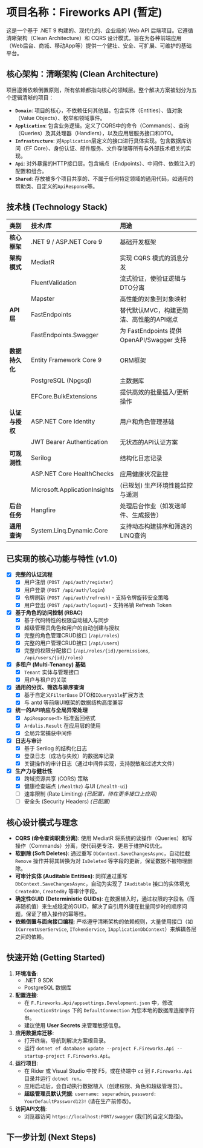 # 项目名称：Fireworks API (暂定)

这是一个基于 .NET 9 构建的、现代化的、企业级的 Web API 后端项目。它遵循清晰架构（Clean Architecture）和 CQRS
设计模式，旨在为各种前端应用（Web后台、商城、移动App等）提供一个健壮、安全、可扩展、可维护的基础平台。

## 核心架构：清晰架构 (Clean Architecture)

项目遵循依赖倒置原则，所有依赖都指向核心的领域层。整个解决方案被划分为五个逻辑清晰的项目：

* **`Domain`**: 项目的核心，不依赖任何其他层。包含实体（Entities）、值对象（Value Objects）、枚举和领域事件。
* **`Application`**: 包含业务逻辑。定义了CQRS中的命令（Commands）、查询（Queries）及其处理器（Handlers），以及应用层服务接口和DTO。
* **`Infrastructure`**: 对`Application`层定义的接口进行具体实现。包含数据库访问（EF Core）、身份认证、邮件服务、文件存储等所有与外部技术相关的实现。
* **`Api`**: 对外暴露的HTTP接口层。包含端点（Endpoints）、中间件、依赖注入的配置和组合。
* **`Shared`**: 存放被多个项目共享的、不属于任何特定领域的通用代码，如通用的帮助类、自定义的`ApiResponse`等。

## 技术栈 (Technology Stack)

| 类别        | 技术/库                          | 用途                                    |
|:----------|:------------------------------|:--------------------------------------|
| **核心框架**  | .NET 9 / ASP.NET Core 9       | 基础开发框架                                |
| **架构模式**  | MediatR                       | 实现 CQRS 模式的消息分发                       |
|           | FluentValidation              | 流式验证，使验证逻辑与DTO分离                      |
|           | Mapster                       | 高性能的对象到对象映射                           |
| **API层**  | FastEndpoints                 | 替代默认MVC，构建更简洁、高性能的API端点               |
|           | FastEndpoints.Swagger         | 为 FastEndpoints 提供 OpenAPI/Swagger 支持 |
| **数据持久化** | Entity Framework Core 9       | ORM框架                                 |
|           | PostgreSQL (Npgsql)           | 主数据库                                  |
|           | EFCore.BulkExtensions         | 提供高效的批量插入/更新操作                        |
| **认证与授权** | ASP.NET Core Identity         | 用户和角色管理基础                             |
|           | JWT Bearer Authentication     | 无状态的API认证方案                           |
| **可观测性**  | Serilog                       | 结构化日志记录                               |
|           | ASP.NET Core HealthChecks     | 应用健康状况监控                              |
|           | Microsoft.ApplicationInsights | (已规划) 生产环境性能监控与遥测                     |
| **后台任务**  | Hangfire                      | 处理后台作业（如发送邮件、生成报告）                    |
| **通用查询**  | System.Linq.Dynamic.Core      | 支持动态构建排序和筛选的LINQ查询                    |

## 已实现的核心功能与特性 (v1.0)

- [x] **完整的认证流程**
    - [x] 用户注册 (`POST /api/auth/register`)
    - [x] 用户登录 (`POST /api/auth/login`)
    - [x] 令牌刷新 (`POST /api/auth/refresh`) - 支持令牌旋转安全策略
    - [x] 用户登出 (`POST /api/auth/logout`) - 支持吊销 Refresh Token

- [x] **基于角色的访问控制 (RBAC)**
    - [x] 基于代码特性的权限自动植入与同步
    - [x] 超级管理员角色和用户的自动创建与授权
    - [x] 完整的角色管理CRUD接口 (`/api/roles`)
    - [x] 完整的用户管理CRUD接口 (`/api/users`)
    - [x] 完整的权限分配接口 (`/api/roles/{id}/permissions`, `/api/users/{id}/roles`)

- [x] **多租户 (Multi-Tenancy) 基础**
    - [x] `Tenant` 实体与管理接口
    - [x] 用户与租户的关联

- [x] **通用的分页、筛选与排序查询**
    - [x] 基于自定义`FilterBase` DTO和`IQueryable`扩展方法
    - [x] 与 antd 等前端UI框架的数据结构高度兼容

- [x] **统一的API响应与全局异常处理**
    - [x] `ApiResponse<T>` 标准返回格式
    - [x] `Ardalis.Result` 在应用层的使用
    - [x] 全局异常捕获中间件

- [x] **日志与审计**
    - [x] 基于 Serilog 的结构化日志
    - [x] 登录日志（成功与失败）的数据库记录

    * [x] 关键操作的审计日志（通过中间件实现，支持脱敏和过滤大文件）

- [x] **生产力与健壮性**
    * [x] 跨域资源共享 (CORS) 策略
    * [x] 健康检查端点 (`/healthz`) 与UI (`/health-ui`)
    * [ ] 速率限制 (Rate Limiting) *(已配置，待在更多接口上应用)*
    * [ ] 安全头 (Security Headers) *(已配置)*

## 核心设计模式与理念

* **CQRS (命令查询职责分离)**: 使用 MediatR 将系统的读操作（Queries）和写操作（Commands）分离，使代码更专注、更易于维护和优化。
* **软删除 (Soft Deletes)**: 通过重写 `DbContext.SaveChangesAsync`，自动拦截 `Remove` 操作并将其转换为对 `IsDeleted`
  等字段的更新，保证数据不被物理删除。
* **可审计实体 (Auditable Entities)**: 同样通过重写 `DbContext.SaveChangesAsync`，自动为实现了 `IAuditable` 接口的实体填充
  `CreatedOn`, `CreatedBy` 等审计字段。
* **确定性GUID (Deterministic GUIDs)**: 在数据植入时，通过权限的字段名（而非随机值）来生成稳定的GUID，解决了自引用外键在批量同步时的顺序问题，保证了植入操作的幂等性。
* **依赖倒置与面向接口编程**: 严格遵守清晰架构的依赖规则，大量使用接口（如`ICurrentUserService`, `ITokenService`,
  `IApplicationDbContext`）来解耦各层之间的依赖。

## 快速开始 (Getting Started)

1. **环境准备**:
    * .NET 9 SDK
    * PostgreSQL 数据库
2. **配置连接**:
    * 在 `F.Fireworks.Api/appsettings.Development.json` 中，修改 `ConnectionStrings` 下的 `DefaultConnection`
      为您本地的数据库连接字符串。
    * 建议使用 **User Secrets** 来管理敏感信息。
3. **应用数据库迁移**:
    * 打开终端，导航到解决方案根目录。
    * 运行 `dotnet ef database update --project F.Fireworks.Api --startup-project F.Fireworks.Api`。
4. **运行项目**:
    * 在 Rider 或 Visual Studio 中按 F5，或在终端中 `cd` 到 `F.Fireworks.Api` 目录并运行 `dotnet run`。
    * 应用启动后，会自动执行数据植入（创建权限、角色和超级管理员）。
    * **超级管理员默认凭据**: `username: superadmin`, `password: YourDefaultPassword123!` (请在生产前修改)。
5. **访问API文档**:
    * 浏览器访问 `https://localhost:PORT/swagger` (我们的自定义路径)。

## 下一步计划 (Next Steps)
